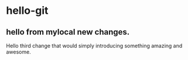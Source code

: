 # hello-git
## hello from mylocal new changes.

Hello third change that would simply introducing something amazing and awesome.
